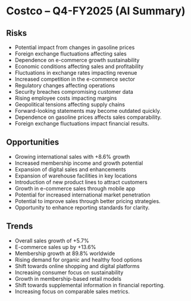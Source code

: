 # Costco – Q4-FY2025 (AI Summary)

## Risks
- Potential impact from changes in gasoline prices
- Foreign exchange fluctuations affecting sales
- Dependence on e-commerce growth sustainability
- Economic conditions affecting sales and profitability
- Fluctuations in exchange rates impacting revenue
- Increased competition in the e-commerce sector
- Regulatory changes affecting operations
- Security breaches compromising customer data
- Rising employee costs impacting margins
- Geopolitical tensions affecting supply chains
- Forward-looking statements may become outdated quickly.
- Dependence on gasoline prices affects sales comparability.
- Foreign exchange fluctuations impact financial results.

## Opportunities
- Growing international sales with +8.6% growth
- Increased membership income and growth potential
- Expansion of digital sales and enhancements
- Expansion of warehouse facilities in key locations
- Introduction of new product lines to attract customers
- Growth in e-commerce sales through mobile app
- Potential for increased international market penetration
- Potential to improve sales through better pricing strategies.
- Opportunity to enhance reporting standards for clarity.

## Trends
- Overall sales growth of +5.7%
- E-commerce sales up by +13.6%
- Membership growth at 89.8% worldwide
- Rising demand for organic and healthy food options
- Shift towards online shopping and digital platforms
- Increasing consumer focus on sustainability
- Growth in membership-based retail models
- Shift towards supplemental information in financial reporting.
- Increasing focus on comparable sales metrics.
